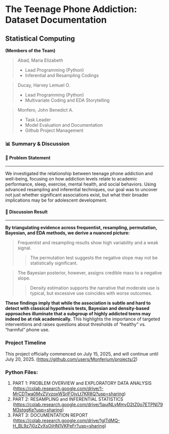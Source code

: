# The Teenage Phone Addiction: Dataset Documentation

## Statistical Computing

**(Members of the Team)**

> Abad, Maria Elizabeth
>
> + Lead Programming (Python)
> + Inferential and Resampling Codings


> Ducay, Harvey Lemuel O.
>
> + Lead Programming (Python)
> + Multivariate Coding and EDA Storytelling

> Monfero, John Benedict A.
> + Task Leader
> + Model Evaluation and Documentation
> + Github Project Management

### 📊 Summary & Discussion

<h4>🔷 Problem Statement</h4><hr>

We investigated the relationship between teenage phone addiction and well-being, focusing on how addiction levels relate to academic performance, sleep, exercise, mental health, and social behaviors. Using advanced resampling and inferential techniques, our goal was to uncover not just whether significant associations exist, but what their broader implications may be for adolescent development.

<h4>🔷 Discussion Result</h4><hr>

**By triangulating evidence across frequentist, resampling, permutation, Bayesian, and EDA methods, we derive a nuanced picture:**

> Frequentist and resampling results show high variability and a weak signal.
> > The permutation test suggests the negative slope may not be statistically significant.

> The Bayesian posterior, however, assigns credible mass to a negative slope.
>> Density estimation supports the narrative that moderate use is typical, but excessive use coincides with worse outcomes.

**These findings imply that while the association is subtle and hard to detect with classical hypothesis tests, Bayesian and density-based approaches illuminate that a subgroup of highly addicted teens may indeed be at risk academically.** This highlights the importance of targeted interventions and raises questions about thresholds of “healthy” vs. “harmful” phone use.


### Project Timeline

This project officially commenced on July 15, 2025, and will continue until July 20, 2025. (https://github.com/users/Monferium/projects/2)


### Python Files: 
1. PART 1: PROBLEM OVERVIEW and EXPLORATORY DATA ANALYSIS (https://colab.research.google.com/drive/1-MrCDTwa0MvZVvzoxWSrlFOjvLt7KR8Q?usp=sharing)
2. PART 2: RESAMPLING and INFERENTIAL STATISTICS (https://colab.research.google.com/drive/1iaujNLyMmvD2tZ0o7ETPNI79M3stggKe?usp=sharing)
3. PART 3: DOCUMENTATION REPORT (https://colab.research.google.com/drive/1gITdMQ-H_BL9z7j0zZvXsOiHN1VKPeFr?usp=sharing)
